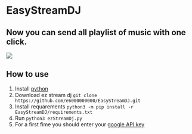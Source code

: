 # EasyStreamDJ
Now you can send all playlist of music with one click.
---
![](https://image.prntscr.com/image/9hhdgqcwTqyFymP-t1BaXA.png)

## How to use
1. Install [python](https://www.python.org/downloads/)
2. Download ez stream dj `git clone https://github.com/e6000000000/EasyStreamDJ.git`
3. Install requarements `python3 -m pip install -r EasyStreamDJ/requirements.txt`
4. Run `python3 ezStreamDj.py`
5. For a first fime you should enter your [google API key](https://developers.google.com/youtube/registering_an_application)
